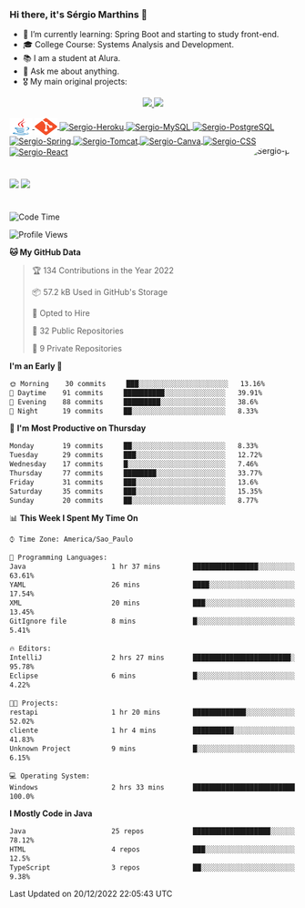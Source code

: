 ### Hi there, it's Sérgio Marthins 👋


- 🌱 I’m currently learning: Spring Boot and starting to study front-end.
- 🎓 College Course: Systems Analysis and Development.
- 📚  I am a student at Alura.
- 💬 Ask me about anything.
- 🎖 My main original projects: 

<div align="center">
  <a href="https://github.com/Almadavic">
  <img height="180em" src="https://github-readme-stats.vercel.app/api?username=Marthiins&show_icons=true&theme=dracula&include_all_commits=true&count_private=true"/>
  <img height="180em" src="https://github-readme-stats.vercel.app/api/top-langs/?username=Marthiins&layout=compact&langs_count=7&theme=dracula"/>
</div>
<div style="display: inline_block"><br>
  <img align="center" alt="Sergio-Java" height="30" width="40" src="https://raw.githubusercontent.com/devicons/devicon/master/icons/java/java-original.svg">
  <img align="center" alt="Sergio-Git" height="30" width="40" src="https://raw.githubusercontent.com/devicons/devicon/master/icons/git/git-original.svg">
  <img align="center" alt="Sergio-Heroku" height="30" width="40" src="https://cdn.jsdelivr.net/gh/devicons/devicon/icons/heroku/heroku-plain-wordmark.svg" />             
  <img align="center" alt="Sergio-MySQL" height="30" width="40" src="https://cdn.jsdelivr.net/gh/devicons/devicon/icons/mysql/mysql-original-wordmark.svg" />
  <img align="center" alt="Sergio-PostgreSQL" height="30" width="40" src="https://cdn.jsdelivr.net/gh/devicons/devicon/icons/postgresql/postgresql-plain-wordmark.svg" />
  <img align="center" alt="Sergio-Spring" height="30" width="40" src="https://cdn.jsdelivr.net/gh/devicons/devicon/icons/spring/spring-original-wordmark.svg" />
  <img align="center" alt="Sergio-Tomcat" height="30" width="40" src="https://cdn.jsdelivr.net/gh/devicons/devicon/icons/tomcat/tomcat-original-wordmark.svg" />
  <img align="center" alt="Sergio-Canva" height="30" width="40" src="https://cdn.jsdelivr.net/gh/devicons/devicon/icons/canva/canva-original.svg" />
  <img align="center" alt="Sergio-CSS" height="30" width="40" src="https://cdn.jsdelivr.net/gh/devicons/devicon/icons/css3/css3-original.svg" />
  <img align="center" alt="Sergio-React" height="30" width="40" src="https://cdn.jsdelivr.net/gh/devicons/devicon/icons/react/react-original.svg" />        
  <img align="right" alt="Sergio-pic" height="150" style="border-radius:50px;" src="https://user-images.githubusercontent.com/47826754/188357708-748fc4f4-5846-47a3-9063-ce04eeefcb8f.png">
</div>

#

<div> 
 <a href = "mailto:sergio.marthiins@gmail.com"><img src="https://img.shields.io/badge/-Gmail-%23333?style=for-the-badge&logo=gmail&logoColor=white" target="_blank"></a>
  <a href="https://www.linkedin.com/in/.........../" target="_blank"><img src="https://img.shields.io/badge/-LinkedIn-%230077B5?style=for-the-badge&logo=linkedin&logoColor=white" target="_blank"></a> 
</div>

#

<!--START_SECTION:waka-->
![Code Time](http://img.shields.io/badge/Code%20Time-26%20hrs%2043%20mins-blue)

![Profile Views](http://img.shields.io/badge/Profile%20Views-0-blue)

**🐱 My GitHub Data** 

> 🏆 134 Contributions in the Year 2022
 > 
> 📦 57.2 kB Used in GitHub's Storage 
 > 
> 💼 Opted to Hire
 > 
> 📜 32 Public Repositories 
 > 
> 🔑 9 Private Repositories  
 > 
**I'm an Early 🐤** 

```text
🌞 Morning    30 commits     ███░░░░░░░░░░░░░░░░░░░░░░   13.16% 
🌇 Daytime    91 commits     ██████████░░░░░░░░░░░░░░░   39.91% 
🌃 Evening    88 commits     █████████░░░░░░░░░░░░░░░░   38.6% 
🌙 Night      19 commits     ██░░░░░░░░░░░░░░░░░░░░░░░   8.33%

```
📅 **I'm Most Productive on Thursday** 

```text
Monday       19 commits     ██░░░░░░░░░░░░░░░░░░░░░░░   8.33% 
Tuesday      29 commits     ███░░░░░░░░░░░░░░░░░░░░░░   12.72% 
Wednesday    17 commits     █░░░░░░░░░░░░░░░░░░░░░░░░   7.46% 
Thursday     77 commits     ████████░░░░░░░░░░░░░░░░░   33.77% 
Friday       31 commits     ███░░░░░░░░░░░░░░░░░░░░░░   13.6% 
Saturday     35 commits     ███░░░░░░░░░░░░░░░░░░░░░░   15.35% 
Sunday       20 commits     ██░░░░░░░░░░░░░░░░░░░░░░░   8.77%

```


📊 **This Week I Spent My Time On** 

```text
⌚︎ Time Zone: America/Sao_Paulo

💬 Programming Languages: 
Java                     1 hr 37 mins        ████████████████░░░░░░░░░   63.61% 
YAML                     26 mins             ████░░░░░░░░░░░░░░░░░░░░░   17.54% 
XML                      20 mins             ███░░░░░░░░░░░░░░░░░░░░░░   13.45% 
GitIgnore file           8 mins              █░░░░░░░░░░░░░░░░░░░░░░░░   5.41%

🔥 Editors: 
IntelliJ                 2 hrs 27 mins       ████████████████████████░   95.78% 
Eclipse                  6 mins              █░░░░░░░░░░░░░░░░░░░░░░░░   4.22%

🐱‍💻 Projects: 
restapi                  1 hr 20 mins        █████████████░░░░░░░░░░░░   52.02% 
cliente                  1 hr 4 mins         ██████████░░░░░░░░░░░░░░░   41.83% 
Unknown Project          9 mins              █░░░░░░░░░░░░░░░░░░░░░░░░   6.15%

💻 Operating System: 
Windows                  2 hrs 33 mins       █████████████████████████   100.0%

```

**I Mostly Code in Java** 

```text
Java                     25 repos            ███████████████████░░░░░░   78.12% 
HTML                     4 repos             ███░░░░░░░░░░░░░░░░░░░░░░   12.5% 
TypeScript               3 repos             ██░░░░░░░░░░░░░░░░░░░░░░░   9.38%

```



 Last Updated on 20/12/2022 22:05:43 UTC
<!--END_SECTION:waka-->

